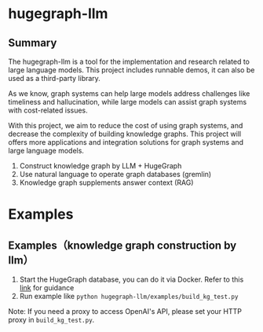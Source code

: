 # hugegraph-llm

## Summary

The hugegraph-llm is a tool for the implementation and research related to large language models. This project includes runnable demos, it can also be used as a third-party library.

As we know, graph systems can help large models address challenges like timeliness and hallucination, while large models can assist graph systems with cost-related issues.

With this project, we aim to reduce the cost of using graph systems, and decrease the complexity of building knowledge graphs. This project will offers more applications and integration solutions for graph systems and large language models.
1.  Construct knowledge graph by LLM + HugeGraph
2.  Use natural language to operate graph databases (gremlin)
3.  Knowledge graph supplements answer context (RAG)

# Examples

## Examples（knowledge graph construction by llm）

1. Start the HugeGraph database, you can do it via Docker. Refer to this [link](https://hub.docker.com/r/hugegraph/hugegraph) for guidance
2. Run example like `python hugegraph-llm/examples/build_kg_test.py`

Note: If you need a proxy to access OpenAI's API, please set your HTTP proxy in `build_kg_test.py`.


